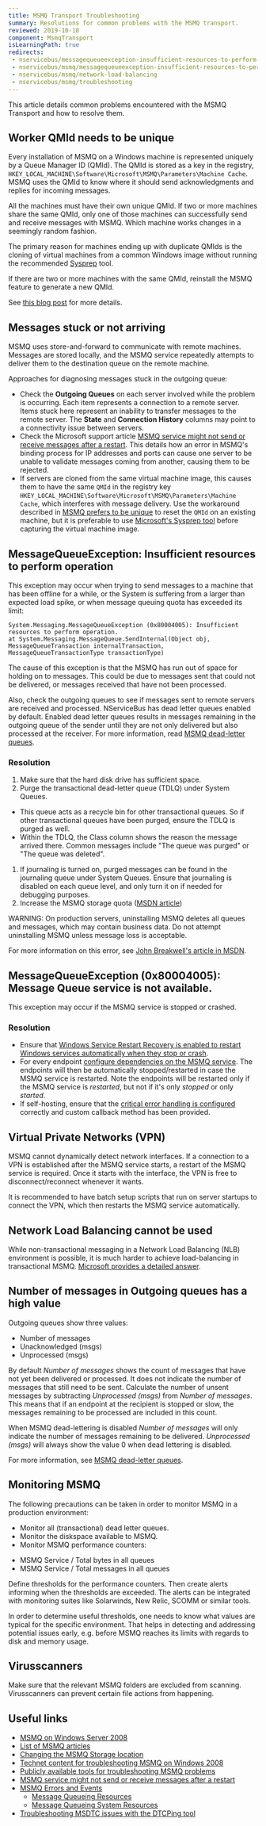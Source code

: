 ```yaml
---
title: MSMQ Transport Troubleshooting
summary: Resolutions for common problems with the MSMQ transport.
reviewed: 2019-10-18
component: MsmqTransport
isLearningPath: true
redirects:
 - nservicebus/messagequeueexception-insufficient-resources-to-perform-operation
 - nservicebus/msmq/messagequeueexception-insufficient-resources-to-perform-operation
 - nservicebus/msmq/network-load-balancing
 - nservicebus/msmq/troubleshooting
---
```


This article details common problems encountered with the MSMQ Transport and how to resolve them.


## Worker QMId needs to be unique

Every installation of MSMQ on a Windows machine is represented uniquely by a Queue Manager ID (QMId). The QMId is stored as a key in the registry, `HKEY_LOCAL_MACHINE\Software\Microsoft\MSMQ\Parameters\Machine Cache`. MSMQ uses the QMId to know where it should send acknowledgments and replies for incoming messages.

All the machines must have their own unique QMId. If two or more machines share the same QMId, only one of those machines can successfully send and receive messages with MSMQ. Which machine works changes in a seemingly random fashion.

The primary reason for machines ending up with duplicate QMIds is the cloning of virtual machines from a common Windows image without running the recommended [Sysprep](https://technet.microsoft.com/en-us/library/cc766049.aspx) tool.

If there are two or more machines with the same QMId, reinstall the MSMQ feature to generate a new QMId.

See [this blog post](https://blogs.msdn.microsoft.com/johnbreakwell/2007/02/06/msmq-prefers-to-be-unique/) for more details.


## Messages stuck or not arriving

MSMQ uses store-and-forward to communicate with remote machines. Messages are stored locally, and the MSMQ service repeatedly attempts to deliver them to the destination queue on the remote machine.

Approaches for diagnosing messages stuck in the outgoing queue:

 * Check the **Outgoing Queues** on each server involved while the problem is occurring. Each item represents a connection to a remote server. Items stuck here represent an inability to transfer messages to the remote server. The **State** and **Connection History** columns may point to a connectivity issue between servers.
 * Check the Microsoft support article [MSMQ service might not send or receive messages after a restart](https://support.microsoft.com/en-us/kb/2554746). This details how an error in MSMQ's binding process for IP addresses and ports can cause one server to be unable to validate messages coming from another, causing them to be rejected.
 * If servers are cloned from the same virtual machine image, this causes them to have the same `QMId` in the registry key `HKEY_LOCAL_MACHINE\Software\Microsoft\MSMQ\Parameters\Machine Cache`, which interferes with message delivery. Use the workaround described in [MSMQ prefers to be unique](https://blogs.msdn.microsoft.com/johnbreakwell/2007/02/06/msmq-prefers-to-be-unique/) to reset the `QMId` on an existing machine, but it is preferable to use [Microsoft's Sysprep tool](https://support.microsoft.com/en-us/kb/314828) before capturing the virtual machine image.


## MessageQueueException: Insufficient resources to perform operation

This exception may occur when trying to send messages to a machine that has been offline for a while, or the System is suffering from a larger than expected load spike, or when message queuing quota has exceeded its limit:

```
System.Messaging.MessageQueueException (0x80004005): Insufficient resources to perform operation.
at System.Messaging.MessageQueue.SendInternal(Object obj, MessageQueueTransaction internalTransaction, MessageQueueTransactionType transactionType)
```

The cause of this exception is that the MSMQ has run out of space for holding on to messages. This could be due to messages sent that could not be delivered, or messages received that have not been processed.

Also, check the outgoing queues to see if messages sent to remote servers are received and processed. NServiceBus has dead letter queues enabled by default. Enabled dead letter queues results in messages remaining in the outgoing queue of the sender until they are not only delivered but also processed at the receiver. For more information, read [MSMQ dead-letter queues](dead-letter-queues.md).


### Resolution

 1. Make sure that the hard disk drive has sufficient space.
 1. Purge the transactional dead-letter queue (TDLQ) under System Queues.
  * This queue acts as a recycle bin for other transactional queues. So if other transactional queues have been purged, ensure the TDLQ is purged as well.
  * Within the TDLQ, the Class column shows the reason the message arrived there. Common messages include "The queue was purged" or "The queue was deleted".
 1. If journaling is turned on, purged messages can be found in the journaling queue under System Queues. Ensure that journaling is disabled on each queue level, and only turn it on if needed for debugging purposes.
 1. Increase the MSMQ storage quota ([MSDN article](https://support.microsoft.com/en-us/kb/899612))

WARNING: On production servers, uninstalling MSMQ deletes all queues and messages, which may contain business data. Do not attempt uninstalling MSMQ unless message loss is acceptable.

For more information on this error, see [John Breakwell's article in MSDN](https://blogs.msdn.microsoft.com/johnbreakwell/2006/09/18/insufficient-resources-run-away-run-away/).


## MessageQueueException (0x80004005): Message Queue service is not available.

This exception may occur if the MSMQ service is stopped or crashed.


### Resolution

- Ensure that [Windows Service Restart Recovery is enabled to restart Windows services automatically when they stop or crash](/nservicebus/hosting/windows-service.md#installation-setting-the-restart-recovery-options).
- For every endpoint [configure dependencies on the MSMQ service](/nservicebus/hosting/windows-service.md#installation-specifying-service-dependencies). The endpoints will then be automatically stopped/restarted in case the MSMQ service is restarted. Note the endpoints will be restarted only if the MSMQ service is _restarted_, but not if it's only _stopped_ or only _started_.
- If self-hosting, ensure that the [critical error handling is configured](/nservicebus/hosting/critical-errors.md#custom-handling) correctly and custom callback method has been provided.

## Virtual Private Networks (VPN)

MSMQ cannot dynamically detect network interfaces. If a connection to a VPN is established after the MSMQ service starts, a restart of the MSMQ service is required. Once it starts with the interface, the VPN is free to disconnect/reconnect whenever it wants.

It is recommended to have batch setup scripts that run on server startups to connect the VPN, which then restarts the MSMQ service automatically.

## Network Load Balancing cannot be used

While non-transactional messaging in a Network Load Balancing (NLB) environment is possible, it is much harder to achieve load-balancing in transactional MSMQ. [Microsoft provides a detailed answer](https://support.microsoft.com/en-us/kb/899611).

## Number of messages in Outgoing queues has a high value

Outgoing queues show three values:

- Number of messages
- Unacknowledged (msgs)
- Unprocessed (msgs)

By default *Number of messages* shows the count of messages that have not yet been delivered or processed. It does not indicate the number of messages that still need to be sent. Calculate the number of unsent messages by subtracting *Unprocessed (msgs)* from *Number of messages*.
This means that if an endpoint at the recipient is stopped or slow, the messages remaining to be processed are included in this count.

When MSMQ dead-lettering is disabled *Number of messages* will only indicate the number of messages remaining to be delivered. *Unprocessed (msgs)* will always show the value 0 when dead lettering is disabled.

For more information, see [MSMQ dead-letter queues](dead-letter-queues.md).

## Monitoring MSMQ

The following precautions can be taken in order to monitor MSMQ in a production environment:

* Monitor all (transactional) dead letter queues.
* Monitor the diskspace available to MSMQ.
* Monitor MSMQ performance counters:
 - MSMQ Service / Total bytes in all queues
 - MSMQ Service / Total messages in all queues

Define thresholds for the performance counters. Then create alerts informing when the thresholds are exceeded. The alerts can be integrated with monitoring suites like Solarwinds, New Relic, SCOMM or similar tools.

In order to determine useful thresholds, one needs to know what values are typical for the specific environment. That helps in detecting and addressing potential issues early, e.g. before MSMQ reaches its limits with regards to disk and memory usage.

## Virusscanners

Make sure that the relevant MSMQ folders are excluded from scanning. Virusscanners can prevent certain file actions from happening.

## Useful links

 - [MSMQ on Windows Server 2008](https://technet.microsoft.com/en-gb/library/cc753070%28WS.10%29.aspx)
 - [List of MSMQ articles](https://blogs.msdn.microsoft.com/johnbreakwell/)
 - [Changing the MSMQ Storage location](https://blogs.msdn.microsoft.com/johnbreakwell/2009/02/09/changing-the-msmq-storage-location/)
 - [Technet content for troubleshooting MSMQ on Windows 2008](https://blogs.msdn.microsoft.com/johnbreakwell/2008/05/07/technet-content-for-troubleshooting-msmq-on-windows-2008-and-vista/)
 - [Publicly available tools for troubleshooting MSMQ problems](https://blogs.msdn.microsoft.com/johnbreakwell/2007/12/13/what-publically-available-tools-are-there-for-troubleshooting-msmq-problems/)
 - [MSMQ service might not send or receive messages after a restart](https://support.microsoft.com/en-us/kb/2554746)
 - [MSMQ Errors and Events](https://technet.microsoft.com/en-us/library/dd337466.aspx)
   - [Message Queueing Resources](https://technet.microsoft.com/en-us/library/dd337480.aspx)
   - [Message Queueing System Resources](https://technet.microsoft.com/en-us/library/dd337537.aspx)
 - [Troubleshooting MSDTC issues with the DTCPing tool](https://blogs.msdn.microsoft.com/distributedservices/2008/11/12/troubleshooting-msdtc-issues-with-the-dtcping-tool/)
